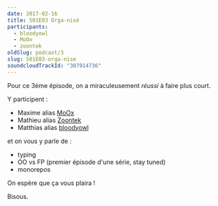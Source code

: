 ```yaml
---
date: 2017-02-16
title: S01E03 Orga-nisé
participants:
  - bloodyowl
  - MoOx
  - zoontek
oldSlug: podcast/3
slug: S01E03-orga-nise
soundcloudTrackId: "307914736"
---
```


Pour ce 3ème épisode, on a miraculeusement _réussi_ à faire plus court.

Y participent :

- Maxime alias [MoOx](https://twitter.com/MoOx)
- Mathieu alias [Zoontek](https://twitter.com/Zoontek)
- Matthias alias [bloodyowl](https://twitter.com/bloodyowl)

et on vous y parle de :

- typing
- OO vs FP (premier épisode d'une série, stay tuned)
- monorepos

On espère que ça vous plaira !

Bisous.
